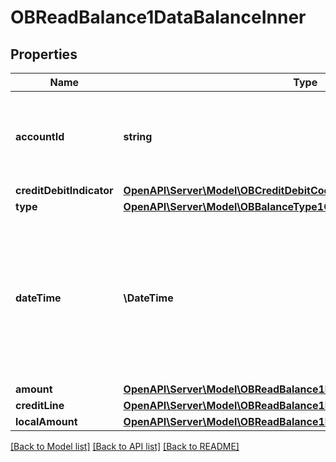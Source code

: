 # OBReadBalance1DataBalanceInner

## Properties
Name | Type | Description | Notes
------------ | ------------- | ------------- | -------------
**accountId** | **string** | A unique and immutable identifier used to identify the account resource. This identifier has no meaning to the account owner. | 
**creditDebitIndicator** | [**OpenAPI\Server\Model\OBCreditDebitCode2**](OBCreditDebitCode2.md) |  | 
**type** | [**OpenAPI\Server\Model\OBBalanceType1Code**](OBBalanceType1Code.md) |  | 
**dateTime** | **\DateTime** | Indicates the date (and time) of the balance.All dates in the JSON payloads are represented in ISO 8601 date-time format.  All date-time fields in responses must include the timezone. An example is below: 2017-04-05T10:43:07+00:00 | 
**amount** | [**OpenAPI\Server\Model\OBReadBalance1DataBalanceInnerAmount**](OBReadBalance1DataBalanceInnerAmount.md) |  | 
**creditLine** | [**OpenAPI\Server\Model\OBReadBalance1DataBalanceInnerCreditLineInner**](OBReadBalance1DataBalanceInnerCreditLineInner.md) |  | [optional] 
**localAmount** | [**OpenAPI\Server\Model\OBReadBalance1DataBalanceInnerLocalAmount**](OBReadBalance1DataBalanceInnerLocalAmount.md) |  | [optional] 

[[Back to Model list]](../README.md#documentation-for-models) [[Back to API list]](../README.md#documentation-for-api-endpoints) [[Back to README]](../README.md)


